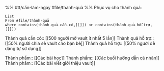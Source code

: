 %%
#tt/cần-làm-ngay
#file/thành-quả
%%
Phục vụ cho thành quả:
```dataview
List 
From #file/thành-quả 
where contains(thành-quả-cần-có,[[]]) or contains(thành-quả-hỗ-trợ,[[]]) 
```

Thành quả cần có:: [[500 người mở vault ít nhất 5 lần]]
Thành quả hỗ trợ:: [[50% người chia sẻ vault cho bạn bè]]
Thành quả hỗ trợ:: [[50% người dễ dàng tự sử dụng]]

Thành phẩm:: [[Các bài học]]
Thành phẩm:: [[Các buổi hướng dẫn cá nhân]]
Thành phẩm:: [[Các bài viết giới thiệu vault]]